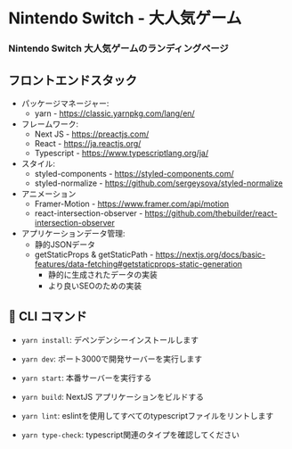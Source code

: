 
# Nintendo Switch - 大人気ゲーム 
### Nintendo Switch 大人気ゲームのランディングページ 

## フロントエンドスタック 
- パッケージマネージャー:  
  - yarn - https://classic.yarnpkg.com/lang/en/
- フレームワーク: 
  - Next JS - https://preactjs.com/
  - React - https://ja.reactjs.org/
  - Typescript - https://www.typescriptlang.org/ja/
- スタイル:
  - styled-components - https://styled-components.com/
  - styled-normalize - https://github.com/sergeysova/styled-normalize
- アニメーション
  - Framer-Motion - https://www.framer.com/api/motion
  - react-intersection-observer - https://github.com/thebuilder/react-intersection-observer
- アプリケーションデータ管理:
  - 静的JSONデータ
  - getStaticProps & getStaticPath - https://nextjs.org/docs/basic-features/data-fetching#getstaticprops-static-generation
    - 静的に生成されたデータの実装
    - より良いSEOのための実装
## 🚀 CLI コマンド
*   `yarn install`: デペンデンシーインストールします

*   `yarn dev`: ポート3000で開発サーバーを実行します

*   `yarn start`: 本番サーバーを実行する

*   `yarn build`: NextJS アプリケーションをビルドする

*   `yarn lint`: eslintを使用してすべてのtypescriptファイルをリントします
*   `yarn type-check`: typescript関連のタイプを確認してください



